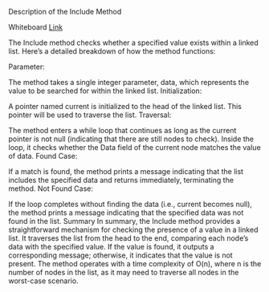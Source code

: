 ﻿Description of the Include Method
 
Whiteboard [Link](https://github.com/Abed1313/LinkedListLibrary/blob/master/StudyLinkedList/assest/Include.jpg)

The Include method checks whether a specified value exists within a linked list. Here’s a detailed breakdown of how the method functions:

Parameter:

The method takes a single integer parameter, data, which represents the value to be searched for within the linked list.
Initialization:

A pointer named current is initialized to the head of the linked list. This pointer will be used to traverse the list.
Traversal:

The method enters a while loop that continues as long as the current pointer is not null (indicating that there are still nodes to check).
Inside the loop, it checks whether the Data field of the current node matches the value of data.
Found Case:

If a match is found, the method prints a message indicating that the list includes the specified data and returns immediately, terminating the method.
Not Found Case:

If the loop completes without finding the data (i.e., current becomes null), the method prints a message indicating that the specified data was not found in the list.
Summary
In summary, the Include method provides a straightforward mechanism for checking the presence of a value in a linked list. It traverses the list from the head to the end, comparing each node’s data with the specified value. If the value is found, it outputs a corresponding message; otherwise, it indicates that the value is not present. The method operates with a time complexity of O(n), where n is the number of nodes in the list, as it may need to traverse all nodes in the worst-case scenario.

